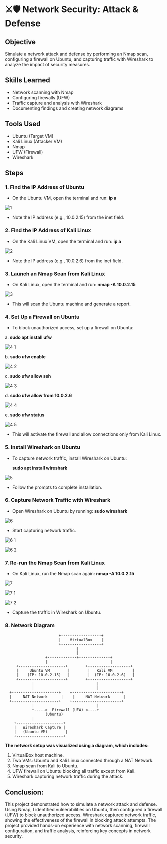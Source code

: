 # ⚔️🛡️ **Network Security: Attack & Defense**

##  Objective

Simulate a network attack and defense by performing an Nmap scan, configuring a firewall on Ubuntu, and capturing traffic with Wireshark to analyze the impact of security measures.

##  Skills Learned

- Network scanning with Nmap
- Configuring firewalls (UFW)
- Traffic capture and analysis with Wireshark
- Documenting findings and creating network diagrams

##  Tools Used

- Ubuntu (Target VM)
- Kali Linux (Attacker VM)
- Nmap
- UFW (Firewall)
- Wireshark

##  Steps



### 1. **Find the IP Address of Ubuntu** 
   
- On the Ubuntu VM, open the terminal and run:  **ip a**

![1](https://github.com/user-attachments/assets/934f7a78-bd75-4bf6-a454-f53476dc427a)

- Note the IP address (e.g., 10.0.2.15) from the inet field.



### 2. **Find the IP Address of Kali Linux** 

- On the Kali Linux VM, open the terminal and run:   **ip a**

![2](https://github.com/user-attachments/assets/67f26443-41f6-4d7a-943a-74f33293b0a8)

- Note the IP address (e.g., 10.0.2.6) from the inet field.



### 3.  **Launch an Nmap Scan from Kali Linux**

- On Kali Linux, open the terminal and run:   **nmap -A 10.0.2.15**

![3](https://github.com/user-attachments/assets/2ced2a78-8efb-4103-8eda-ae2916e39ccb)

- This will scan the Ubuntu machine and generate a report.



### 4. **Set Up a Firewall on Ubuntu** 

- To block unauthorized access, set up a firewall on Ubuntu:

 a. **sudo apt install ufw**

![4 1](https://github.com/user-attachments/assets/2f3c5413-5f40-46d0-b251-91561d708ba5)

  b. **sudo ufw enable**

 ![4 2](https://github.com/user-attachments/assets/0accacd6-6d66-401a-81ce-d3cb9cc67d37)

  c. **sudo ufw allow ssh**

 ![4 3](https://github.com/user-attachments/assets/64fd57b3-1606-4f01-b3c2-24c1af109309)

  d. **sudo ufw allow from 10.0.2.6**

  ![4 4](https://github.com/user-attachments/assets/ac2722f2-fecb-40dc-a769-d90cb9f11462)

  e. **sudo ufw status**

   ![4 5](https://github.com/user-attachments/assets/1cbc3f74-eee8-434a-a00f-da3beb719045)

- This will activate the firewall and allow connections only from Kali Linux.



### 5. **Install Wireshark on Ubuntu** 

- To capture network traffic, install Wireshark on Ubuntu:

  **sudo apt install wireshark**

![5](https://github.com/user-attachments/assets/9b66aea3-e0ba-43d1-b4c9-488d6c3a1f31)

- Follow the prompts to complete installation.  



### 6. **Capture Network Traffic with Wireshark** 

- Open Wireshark on Ubuntu by running:  **sudo wireshark**

![6](https://github.com/user-attachments/assets/4ccb49e4-9e64-4d83-9ae4-0ced3ebc6b1b)

- Start capturing network traffic.

![6 1](https://github.com/user-attachments/assets/fb9b6086-ebdd-4cc1-9c1b-a3ddce741f5f)

![6 2](https://github.com/user-attachments/assets/eb3aaa0d-4aea-4318-a6ab-e329859dd687)



### 7. **Re-run the Nmap Scan from Kali Linux** 

- On Kali Linux, run the Nmap scan again: **nmap -A 10.0.2.15**

![7](https://github.com/user-attachments/assets/e8dcac53-685a-4677-9e2f-8373d2880ca4)

![7 1](https://github.com/user-attachments/assets/5944b756-d6ba-4b99-94e9-c70f093ba9ef)

![7 2](https://github.com/user-attachments/assets/c1ae558c-fb63-4f05-8e71-1e4aef9911db)

- Capture the traffic in Wireshark on Ubuntu.



### 8. **Network Diagram** 

                            +------------------+
                            |    VirtualBox    |
                            +------------------+
                                    |
                                    |
                      +-------------+--------------+
                      |                            |
         +---------------------+        +-------------------+
         |     Ubuntu VM        |        |   Kali VM         |
         |    (IP: 10.0.2.15)   |        |  (IP: 10.0.2.6)   |
         +---------------------+        +-------------------+
                |                            |
                |                            |
      +---------------------+    +----------------------+
      |     NAT Network      |    |     NAT Network      |
      +---------------------+    +----------------------+
                |                            |
                +----->  Firewall (UFW) <----+
                      (Ubuntu)
                |
        +---------------------+
        |   Wireshark Capture |
        |   (Ubuntu VM)        |
        +---------------------+

**The network setup was visualized using a diagram, which includes:**

   1.	VirtualBox host machine.
   2.	Two VMs: Ubuntu and Kali Linux connected through a NAT Network.
   3.	Nmap scan from Kali to Ubuntu.
   4.	UFW firewall on Ubuntu blocking all traffic except from Kali.
   5.	Wireshark capturing network traffic during the attack.



 ## Conclusion: 

This project demonstrated how to simulate a network attack and defense. Using Nmap, I identified vulnerabilities on Ubuntu, then configured a firewall (UFW) to block unauthorized access. Wireshark captured network traffic, showing the effectiveness of the firewall in blocking attack attempts. The project provided hands-on experience with network scanning, firewall configuration, and traffic analysis, reinforcing key concepts in network security.

